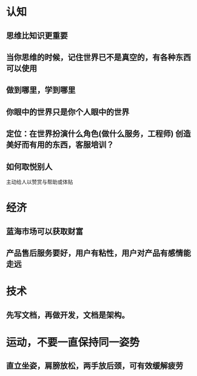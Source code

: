# 认知
## 思维比知识更重要
## 当你思维的时候，记住世界已不是真空的，有各种东西可以使用
## 做到哪里，学到哪里
## 你眼中的世界只是你个人眼中的世界
## 定位：在世界扮演什么角色(做什么服务，工程师) 创造美好而有用的东西，客服培训？
## 如何取悦别人
主动给人以赞赏与帮助或体贴

# 经济
## 蓝海市场可以获取财富
## 产品售后服务要好，用户有粘性，用户对产品有感情能走远


# 技术
## 先写文档，再做开发，文档是架构。

# 运动，不要一直保持同一姿势

## 直立坐姿，肩膀放松，两手放后颈，可有效缓解疲劳


